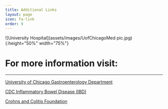 ```yaml
---
title: Additional Links
layout: page
icon: fa-link
order: 9
---
```

![University Hospital](assets/images/UofChicagoMed pic.jpg){:height="50%" width="75%"}

# For more information visit:
---

[University of Chicago Gastroenterology Department](https://medicine.uchicago.edu/sections/gastroenterology-hepatology-nutrition/)

[CDC Inflammatory Bowel Disease (IBD)](https://www.cdc.gov/ibd/index.htm)

[Crohns and Colitis Foundation](https://www.crohnscolitisfoundation.org/) 
